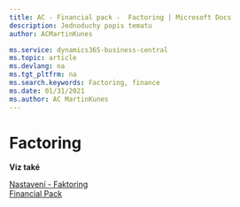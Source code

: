 ```yaml
---
title: AC - Financial pack -  Factoring | Microsoft Docs
description: Jednoduchy popis tematu
author: ACMartinKunes

ms.service: dynamics365-business-central
ms.topic: article
ms.devlang: na
ms.tgt_pltfrm: na
ms.search.keywords: Factoring, finance 
ms.date: 01/31/2021
ms.author: AC MartinKunes
---
```

# Factoring



**Viz také**

[Nastavení - Faktoring](ac-factoring-setup.md)  
[Financial Pack](ac-finance-pack.md)  
